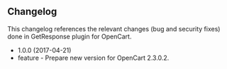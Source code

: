 Changelog
------------
This changelog references the relevant changes (bug and security fixes) done in GetResponse plugin for OpenCart.

* 1.0.0 (2017-04-21)
* feature - Prepare new version for OpenCart 2.3.0.2.
